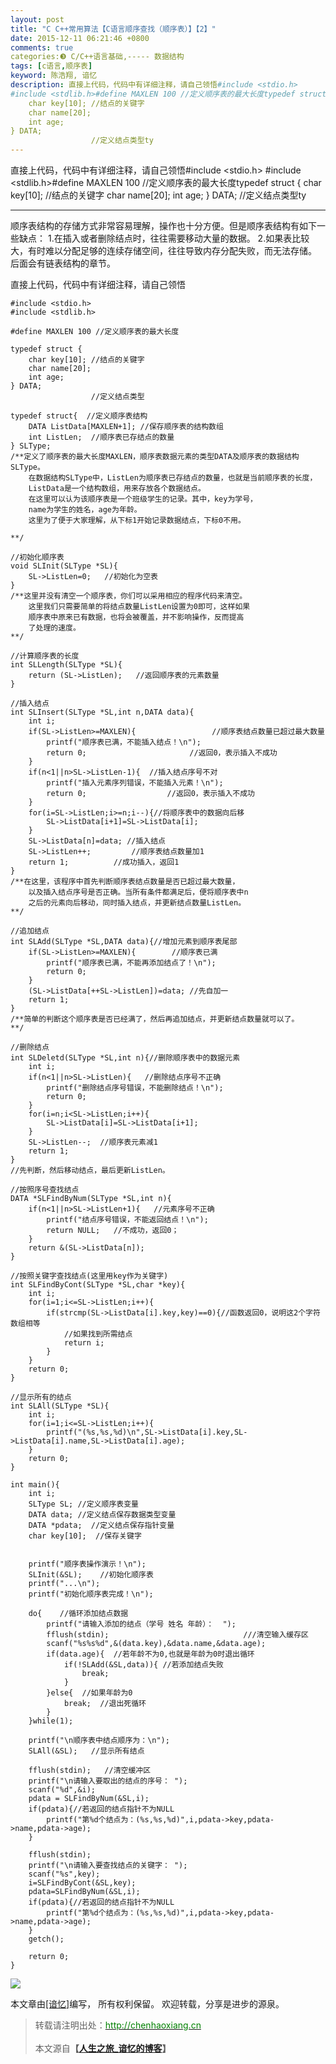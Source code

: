 ```yaml
---
layout: post
title: "C C++常用算法【C语言顺序查找（顺序表）】【2】"
date: 2015-12-11 06:21:46 +0800
comments: true
categories:❸ C/C++语言基础,----- 数据结构
tags: [c语言,顺序表]
keyword: 陈浩翔, 谙忆
description: 直接上代码，代码中有详细注释，请自己领悟#include <stdio.h>
#include <stdlib.h>#define MAXLEN 100 //定义顺序表的最大长度typedef struct {
    char key[10]; //结点的关键字
    char name[20];
    int age;
} DATA;
                  //定义结点类型ty 
---
```



直接上代码，代码中有详细注释，请自己领悟#include <stdio.h>
#include <stdlib.h>#define MAXLEN 100 //定义顺序表的最大长度typedef struct {
    char key[10]; //结点的关键字
    char name[20];
    int age;
} DATA;
                  //定义结点类型ty
<!-- more -->
----------

顺序表结构的存储方式非常容易理解，操作也十分方便。但是顺序表结构有如下一些缺点：
1.在插入或者删除结点时，往往需要移动大量的数据。
2.如果表比较大，有时难以分配足够的连续存储空间，往往导致内存分配失败，而无法存储。
后面会有链表结构的章节。


直接上代码，代码中有详细注释，请自己领悟
```
#include <stdio.h>
#include <stdlib.h>

#define MAXLEN 100 //定义顺序表的最大长度

typedef struct {
    char key[10]; //结点的关键字
    char name[20];
    int age;
} DATA;
                  //定义结点类型

typedef struct{  //定义顺序表结构
    DATA ListData[MAXLEN+1]; //保存顺序表的结构数组
    int ListLen;  //顺序表已存结点的数量
} SLType;
/**定义了顺序表的最大长度MAXLEN，顺序表数据元素的类型DATA及顺序表的数据结构SLType。
    在数据结构SLType中，ListLen为顺序表已存结点的数量，也就是当前顺序表的长度，
    ListData是一个结构数组，用来存放各个数据结点。
    在这里可以认为该顺序表是一个班级学生的记录。其中，key为学号，
    name为学生的姓名，age为年龄。
    这里为了便于大家理解，从下标1开始记录数据结点，下标0不用。

**/

//初始化顺序表
void SLInit(SLType *SL){
    SL->ListLen=0;   //初始化为空表
}
/**这里并没有清空一个顺序表，你们可以采用相应的程序代码来清空。
    这里我们只需要简单的将结点数量ListLen设置为0即可，这样如果
    顺序表中原来已有数据，也将会被覆盖，并不影响操作，反而提高
    了处理的速度。
**/

//计算顺序表的长度
int SLLength(SLType *SL){
    return (SL->ListLen);   //返回顺序表的元素数量
}

//插入结点
int SLInsert(SLType *SL,int n,DATA data){
    int i;
    if(SL->ListLen>=MAXLEN){                 //顺序表结点数量已超过最大数量
        printf("顺序表已满，不能插入结点！\n");
        return 0;                       //返回0，表示插入不成功
    }
    if(n<1||n>SL->ListLen-1){  //插入结点序号不对
        printf("插入元素序列错误，不能插入元素！\n");
        return 0;                  //返回0，表示插入不成功
    }
    for(i=SL->ListLen;i>=n;i--){//将顺序表中的数据向后移
        SL->ListData[i+1]=SL->ListData[i];
    }
    SL->ListData[n]=data; //插入结点
    SL->ListLen++;         //顺序表结点数量加1
    return 1;          //成功插入，返回1
}
/**在这里，该程序中首先判断顺序表结点数量是否已超过最大数量，
    以及插入结点序号是否正确。当所有条件都满足后，便将顺序表中n
    之后的元素向后移动，同时插入结点，并更新结点数量ListLen。
**/

//追加结点
int SLAdd(SLType *SL,DATA data){//增加元素到顺序表尾部
    if(SL->ListLen>=MAXLEN){        //顺序表已满
        printf("顺序表已满，不能再添加结点了！\n");
        return 0;
    }
    (SL->ListData[++SL->ListLen])=data; //先自加一
    return 1;
}
/**简单的判断这个顺序表是否已经满了，然后再追加结点，并更新结点数量就可以了。
**/

//删除结点
int SLDeletd(SLType *SL,int n){//删除顺序表中的数据元素
    int i;
    if(n<1||n>SL->ListLen){   //删除结点序号不正确
        printf("删除结点序号错误，不能删除结点！\n");
        return 0;
    }
    for(i=n;i<SL->ListLen;i++){
        SL->ListData[i]=SL->ListData[i+1];
    }
    SL->ListLen--;  //顺序表元素减1
    return 1;
}
//先判断，然后移动结点，最后更新ListLen。

//按照序号查找结点
DATA *SLFindByNum(SLType *SL,int n){
    if(n<1||n>SL->ListLen+1){   //元素序号不正确
        printf("结点序号错误，不能返回结点！\n");
        return NULL;   //不成功，返回0；
    }
    return &(SL->ListData[n]);
}

//按照关键字查找结点(这里用key作为关键字)
int SLFindByCont(SLType *SL,char *key){
    int i;
    for(i=1;i<=SL->ListLen;i++){
        if(strcmp(SL->ListData[i].key,key)==0){//函数返回0，说明这2个字符数组相等
            //如果找到所需结点
            return i;
        }
    }
    return 0;
}

//显示所有的结点
int SLAll(SLType *SL){
    int i;
    for(i=1;i<=SL->ListLen;i++){
        printf("(%s,%s,%d)\n",SL->ListData[i].key,SL->ListData[i].name,SL->ListData[i].age);
    }
    return 0;
}

int main(){
    int i;
    SLType SL; //定义顺序表变量
    DATA data; //定义结点保存数据类型变量
    DATA *pdata;  //定义结点保存指针变量
    char key[10];  //保存关键字


    printf("顺序表操作演示！\n");
    SLInit(&SL);    //初始化顺序表
    printf("...\n");
    printf("初始化顺序表完成！\n");

    do{    //循环添加结点数据
        printf("请输入添加的结点（学号 姓名 年龄）：  ");
        fflush(stdin);                              ///清空输入缓存区
        scanf("%s%s%d",&(data.key),&data.name,&data.age);
        if(data.age){  //若年龄不为0,也就是年龄为0时退出循环
            if(!SLAdd(&SL,data)){ //若添加结点失败
                break;
            }
        }else{  //如果年龄为0
            break;  //退出死循环
        }
    }while(1);

    printf("\n顺序表中结点顺序为：\n");
    SLAll(&SL);   //显示所有结点

    fflush(stdin);   //清空缓冲区
    printf("\n请输入要取出的结点的序号： ");
    scanf("%d",&i);
    pdata = SLFindByNum(&SL,i);
    if(pdata){//若返回的结点指针不为NULL
        printf("第%d个结点为：(%s,%s,%d)",i,pdata->key,pdata->name,pdata->age);
    }

    fflush(stdin);
    printf("\n请输入要查找结点的关键字： ");
    scanf("%s",key);
    i=SLFindByCont(&SL,key);
    pdata=SLFindByNum(&SL,i);
    if(pdata){//若返回的结点指针不为NULL
        printf("第%d个结点为：(%s,%s,%d)",i,pdata->key,pdata->name,pdata->age);
    }
    getch();

    return 0;
}

```

![](http://img.blog.csdn.net/20151211182106328)

本文章由<a href="http://chenhaoxiang.cn/">[谙忆]</a>编写， 所有权利保留。 
欢迎转载，分享是进步的源泉。
<blockquote cite='陈浩翔'>
<p background-color='#D3D3D3'>转载请注明出处：<a href='http://chenhaoxiang.cn'><font color="green">http://chenhaoxiang.cn</font></a><br><br>
本文源自<strong>【<a href='http://chenhaoxiang.cn' target='_blank'>人生之旅_谙忆的博客</a>】</strong></p>
</blockquote>
